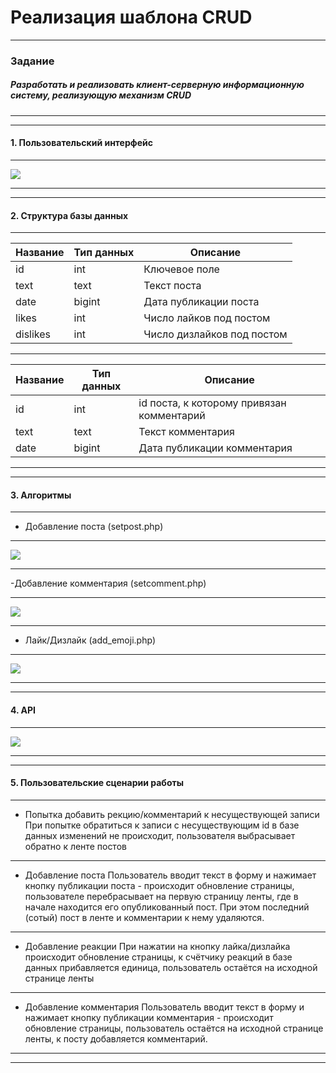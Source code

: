 # Реализация шаблона CRUD
***
### Задание
##### Разработать и реализовать клиент-серверную информационную систему, реализующую механизм CRUD
***
***
#### 1. Пользовательский интерфейс
---
![](https://raw.githubusercontent.com/Argoleed/Forum/main/user_interface.png)
***
***
#### 2. Структура базы данных
***
| Название | Тип данных | Описание                                          |
|----------|------------|---------------------------------------------------|
| id       | int        | Ключевое поле                                     |
| text     | text       | Текст поста                                       |
| date     | bigint     | Дата публикации поста                             |
| likes    | int        | Число лайков под постом                           |
| dislikes | int        | Число дизлайков под постом                        |
***
| Название | Тип данных | Описание                                          |
|----------|------------|---------------------------------------------------|
| id       | int        | id поста, к которому привязан комментарий         |
| text     | text       | Текст комментария                                 |
| date     | bigint     | Дата публикации комментария                       |
***
***
#### 3. Алгоритмы
***
- Добавление поста (setpost.php)
***
![](https://github.com/Argoleed/Forum/blob/main/setpost.png)
***
-Добавление комментария (setcomment.php)
***
![](https://github.com/Argoleed/Forum/blob/main/setcomment.png)
***
- Лайк/Дизлайк (add_emoji.php)
***
![](https://github.com/Argoleed/Forum/blob/main/add_emoji.png)
***
***
#### 4. API
***
![](https://github.com/Argoleed/Forum/blob/main/API.png)
***
***
#### 5. Пользовательские сценарии работы
***
- Попытка добавить рекцию/комментарий к несуществующей записи
При попытке обратиться к записи с несуществующим id в базе данных изменений не происходит, пользователя выбрасывает обратно к ленте постов
***
- Добавление поста
Пользователь вводит текст в форму и нажимает кнопку публикации поста - происходит обновление страницы, пользователе перебрасывает на первую страницу ленты, где в начале находится его опубликованный пост. При этом последний (сотый) пост в ленте и комментарии к нему удаляются.
***
- Добавление реакции
При нажатии на кнопку лайка/дизлайка происходит обновление страницы, к счётчику реакций в базе данных прибавляется единица, пользователь остаётся на исходной странице ленты
***
- Добавление комментария
Пользователь вводит текст в форму и нажимает кнопку публикации комментария - происходит обновление страницы, пользователь остаётся на исходной странице ленты, к посту добавляется комментарий.
***
***
